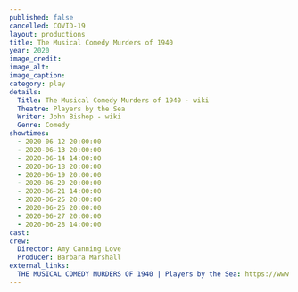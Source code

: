```yaml
---
published: false
cancelled: COVID-19
layout: productions
title: The Musical Comedy Murders of 1940
year: 2020
image_credit: 
image_alt:
image_caption:
category: play
details:
  Title: The Musical Comedy Murders of 1940 - wiki
  Theatre: Players by the Sea
  Writer: John Bishop - wiki
  Genre: Comedy
showtimes: 
  - 2020-06-12 20:00:00
  - 2020-06-13 20:00:00
  - 2020-06-14 14:00:00
  - 2020-06-18 20:00:00
  - 2020-06-19 20:00:00
  - 2020-06-20 20:00:00
  - 2020-06-21 14:00:00
  - 2020-06-25 20:00:00
  - 2020-06-26 20:00:00
  - 2020-06-27 20:00:00
  - 2020-06-28 14:00:00
cast:
crew:
  Director: Amy Canning Love
  Producer: Barbara Marshall
external_links:
  THE MUSICAL COMEDY MURDERS OF 1940 | Players by the Sea: https://www.playersbythesea.org/musical-comedy-murders-of-1940
---
```

